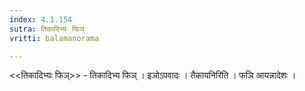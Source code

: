 ```yaml
---
index: 4.1.154
sutra: तिकादिभ्यः फिञ्
vritti: balamanorama

---
```

<<तिकादिभ्यः फिञ्>> - तिकादिभ्य फिञ् । इञोऽपवादः । तैकायनिरिति । फञि आयन्नादेशः । 